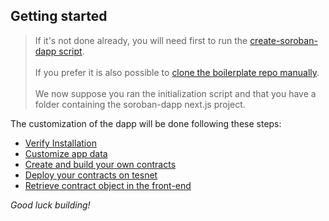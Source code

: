 


## Getting started

> If it's not done already, you will need first to run the [create-soroban-dapp script](../create-soroban-dapp/getting_started.md).<br/><br/>
> If you prefer it is also possible to [clone the boilerplate repo manually](../create-soroban-dapp/manual_cloning.md).<br/><br/>
> We now suppose you ran the initialization script and that you have a folder containing the soroban-dapp next.js project.




The customization of the dapp will be done following these steps:

- [Verify Installation](./instructions/verify_installation.md)
- [Customize app data](./instructions/1.md)
- [Create and build your own contracts](./contracts/create_and_build_contracts.md)
- [Deploy your contracts on tesnet](./contracts/deploy_contracts.md)
- [Retrieve contract object in the front-end](./contracts/frontend_contract_object.md)



*Good luck building!*